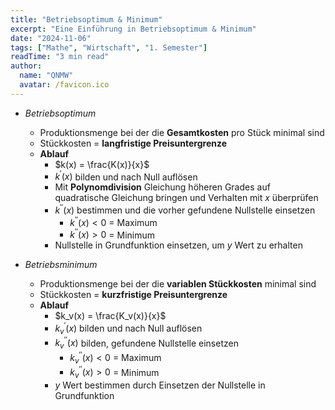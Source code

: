 ```yaml
---
title: "Betriebsoptimum & Minimum"
excerpt: "Eine Einführung in Betriebsoptimum & Minimum"
date: "2024-11-06"
tags: ["Mathe", "Wirtschaft", "1. Semester"]
readTime: "3 min read"
author:
  name: "QNMW"
  avatar: /favicon.ico
---
```


- _Betriebsoptimum_
	- Produktionsmenge bei der die **Gesamtkosten** pro Stück minimal sind
	- Stückkosten = **langfristige Preisuntergrenze**
	- **Ablauf**
		- $k(x) = \frac{K(x)}{x}$ 
		- $k^{'}(x)$ bilden und nach Null auflösen
		- Mit **Polynomdivision** Gleichung höheren Grades auf quadratische Gleichung bringen und Verhalten mit $x$ überprüfen
		- $k^{''}(x)$ bestimmen und die vorher gefundene Nullstelle einsetzen
			- $k^{''}(x) < 0$ = Maximum
			- $k^{''}(x) > 0$ = Minimum
		- Nullstelle in Grundfunktion einsetzen, um $y$ Wert zu erhalten

- _Betriebsminimum_
	- Produktionsmenge bei der die **variablen Stückkosten** minimal sind
	- Stückkosten = **kurzfristige Preisuntergrenze**
	- **Ablauf**
		- $k_v(x) = \frac{K_v(x)}{x}$ 
		- $k_v^{'}(x)$ bilden und nach Null auflösen
		- $k_v^{''}(x)$ bilden, gefundene Nullstelle einsetzen
			- $k_v^{''}(x) < 0$ = Maximum
			- $k_v^{''}(x) > 0$ = Minimum
		- $y$ Wert bestimmen durch Einsetzen der Nullstelle in Grundfunktion





